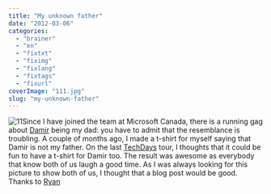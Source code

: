 ```yaml
---
title: "My unknown father"
date: "2012-03-06"
categories: 
  - "brainer"
  - "en"
  - "fixtxt"
  - "fiximg"
  - "fixlang"
  - "fixtags"
  - "fixurl"
coverImage: "111.jpg"
slug: "my-unknown-father"
---
```


![](images/111.jpg "11")Since I have joined the team at Microsoft Canada, there is a running gag about [Damir](https://twitter.com/#!/damirb) being my dad: you have to admit that the resemblance is troubling. A couple of months ago, I made a t-shirt for myself saying that Damir is not my father. On the last [TechDays](https://techdays.ca) tour, I thoughts that it could be fun to have a t-shirt for Damir too. The result was awesome as everybody that know both of us laugh a good time. As I was always looking for this picture to show both of us, I thought that a blog post would be good. Thanks to [Ryan](https://twitter.com/#!/RyanStorgaard)
